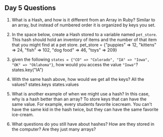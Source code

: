 ## Day 5 Questions

1. What is a Hash, and how is it different from an Array in Ruby?
Similar to an array, but instead of numbered order it is organized by keys you set.

1. In the space below, create a Hash stored to a variable named `pet_store`.  This hash should hold an inventory of items and the number of that item that you might find at a pet store.
pet_store = {"puppies" => 12, "kittens" => 24, "fish" => 102, "dog food" => 46, "toys" => 209} 

1. given the following `states = {"CO" => "Colorado", "IA" => "Iowa", "OK" => "Oklahoma"}`, how would you access the value `"Iowa"`?
states.key("IA")

1. With the same hash above, how would we get all the keys?  All the values?
states.keys
states.values

1. What is another example of when we might use a hash?  In this case, why is a hash better than an array?
To store keys that can have the same value.  For example, every students favorite icecream.  You can't have the same kid in the hash twice, but they can have the same favorite ice-cream.

1. What questions do you still have about hashes?
How are they stored in the computer? Are they just many arrays?

